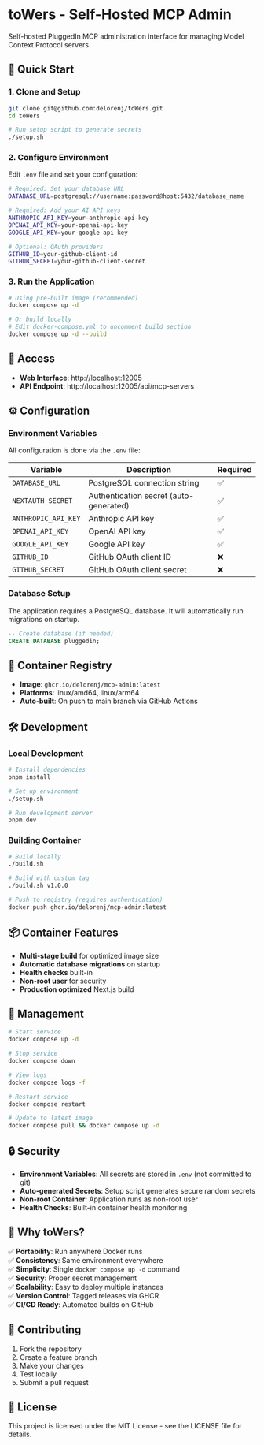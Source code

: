 # toWers - Self-Hosted MCP Admin

Self-hosted PluggedIn MCP administration interface for managing Model Context Protocol servers.

## 🚀 Quick Start

### 1. Clone and Setup
```bash
git clone git@github.com:delorenj/toWers.git
cd toWers

# Run setup script to generate secrets
./setup.sh
```

### 2. Configure Environment
Edit `.env` file and set your configuration:

```bash
# Required: Set your database URL
DATABASE_URL=postgresql://username:password@host:5432/database_name

# Required: Add your AI API keys
ANTHROPIC_API_KEY=your-anthropic-api-key
OPENAI_API_KEY=your-openai-api-key
GOOGLE_API_KEY=your-google-api-key

# Optional: OAuth providers
GITHUB_ID=your-github-client-id
GITHUB_SECRET=your-github-client-secret
```

### 3. Run the Application
```bash
# Using pre-built image (recommended)
docker compose up -d

# Or build locally
# Edit docker-compose.yml to uncomment build section
docker compose up -d --build
```

## 📡 Access

- **Web Interface**: http://localhost:12005
- **API Endpoint**: http://localhost:12005/api/mcp-servers

## ⚙️ Configuration

### Environment Variables

All configuration is done via the `.env` file:

| Variable | Description | Required |
|----------|-------------|----------|
| `DATABASE_URL` | PostgreSQL connection string | ✅ |
| `NEXTAUTH_SECRET` | Authentication secret (auto-generated) | ✅ |
| `ANTHROPIC_API_KEY` | Anthropic API key | ✅ |
| `OPENAI_API_KEY` | OpenAI API key | ✅ |
| `GOOGLE_API_KEY` | Google API key | ✅ |
| `GITHUB_ID` | GitHub OAuth client ID | ❌ |
| `GITHUB_SECRET` | GitHub OAuth client secret | ❌ |

### Database Setup

The application requires a PostgreSQL database. It will automatically run migrations on startup.

```sql
-- Create database (if needed)
CREATE DATABASE pluggedin;
```

## 🐳 Container Registry

- **Image**: `ghcr.io/delorenj/mcp-admin:latest`
- **Platforms**: linux/amd64, linux/arm64
- **Auto-built**: On push to main branch via GitHub Actions

## 🛠️ Development

### Local Development
```bash
# Install dependencies
pnpm install

# Set up environment
./setup.sh

# Run development server
pnpm dev
```

### Building Container
```bash
# Build locally
./build.sh

# Build with custom tag
./build.sh v1.0.0

# Push to registry (requires authentication)
docker push ghcr.io/delorenj/mcp-admin:latest
```

## 📦 Container Features

- **Multi-stage build** for optimized image size
- **Automatic database migrations** on startup
- **Health checks** built-in
- **Non-root user** for security
- **Production optimized** Next.js build

## 🔧 Management

```bash
# Start service
docker compose up -d

# Stop service
docker compose down

# View logs
docker compose logs -f

# Restart service
docker compose restart

# Update to latest image
docker compose pull && docker compose up -d
```

## 🔒 Security

- **Environment Variables**: All secrets are stored in `.env` (not committed to git)
- **Auto-generated Secrets**: Setup script generates secure random secrets
- **Non-root Container**: Application runs as non-root user
- **Health Checks**: Built-in container health monitoring

## 🎯 Why toWers?

✅ **Portability**: Run anywhere Docker runs  
✅ **Consistency**: Same environment everywhere  
✅ **Simplicity**: Single `docker compose up -d` command  
✅ **Security**: Proper secret management  
✅ **Scalability**: Easy to deploy multiple instances  
✅ **Version Control**: Tagged releases via GHCR  
✅ **CI/CD Ready**: Automated builds on GitHub

## 🤝 Contributing

1. Fork the repository
2. Create a feature branch
3. Make your changes
4. Test locally
5. Submit a pull request

## 📄 License

This project is licensed under the MIT License - see the LICENSE file for details.
